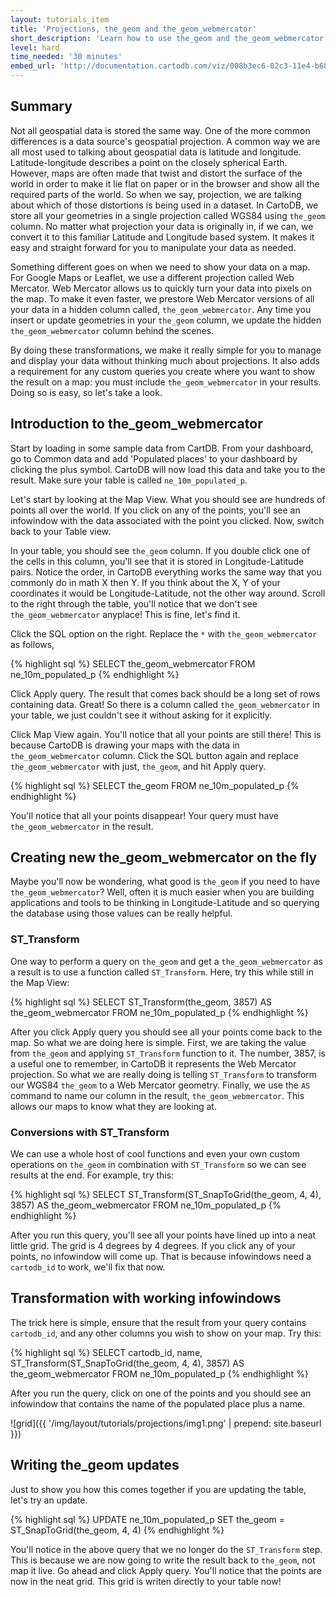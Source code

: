 ```yaml
---
layout: tutorials_item
title: 'Projections, the_geom and the_geom_webmercator'
short_description: 'Learn how to use the_geom and the_geom_webmercator to make your maps more dynamic!'
level: hard
time_needed: '30 minutes'
embed_url: 'http://documentation.cartodb.com/viz/008b3ec6-02c3-11e4-b687-0edbca4b5057/embed_map?title=false&description=false&search=false&shareable=false&cartodb_logo=false&layer_selector=false&scrollwheel=false&sql=SELECT%0A%09cartodb_id%2C%0A%09name%2C%0A%09ST_Transform(ST_SnapToGrid(the_geom%2C%204%2C%204)%2C%203857)%20%0AAS%20the_geom_webmercator%0AFROM%20ne_10m_populated_p_1&zoom=2&center_lat=10.14193168613103&center_lon=0.703125'
---
```


## Summary

Not all geospatial data is stored the same way. One of the more common differences is a data source's geospatial projection. A common way we are all most used to talking about geospatial data is latitude and longitude. Latitude-longitude describes a point on the closely spherical Earth. However, maps are often made that twist and distort the surface of the world in order to make it lie flat on paper or in the browser and show all the required parts of the world. So when we say, projection, we are talking about which of those distortions is being used in a dataset. In CartoDB, we store all your geometries in a single projection called WGS84 using `the_geom` column. No matter what projection your data is originally in, if we can, we convert it to this familiar Latitude and Longitude based system. It makes it easy and straight forward for you to manipulate your data as needed.

Something different goes on when we need to show your data on a map. For Google Maps or Leaflet, we use a different projection called Web Mercator. Web Mercator allows us to quickly turn your data into pixels on the map. To make it even faster, we prestore Web Mercator versions of all your data in a hidden column called, `the_geom_webmercator`. Any time you insert or update geometries in your `the_geom` column, we update the hidden `the_geom_webmercator` column behind the scenes.

By doing these transformations, we make it really simple for you to manage and display your data without thinking much about projections. It also adds a requirement for any custom queries you create where you want to show the result on a map: you must include `the_geom_webmercator` in your results. Doing so is easy, so let's take a look.

## Introduction to the_geom_webmercator

Start by loading in some sample data from CartDB. From your dashboard, go to <span class="ui_element" data-element="common_data">Common data</span> and add 'Populated places' to your dashboard by clicking the <span class="ui_element" data-element="add_public_table">plus symbol</span>. CartoDB will now load this data and take you to the result. Make sure your table is called `ne_10m_populated_p`.

Let's start by looking at the <span class="ui_element" data-element="map_view">Map View</span>. What you should see are hundreds of points all over the world. If you click on any of the points, you'll see an infowindow with the data associated with the point you clicked. Now, switch back to your <span class="ui_element" data-element="table_view">Table view</span>.

In your table, you should see `the_geom` column. If you double click one of the cells in this column, you'll see that it is stored in Longitude-Latitude pairs. Notice the order, in CartoDB everything works the same way that you commonly do in math X then Y. If you think about the X, Y of your coordinates it would be Longitude-Latitude, not the other way around. Scroll to the right through the table, you'll notice that we don't see `the_geom_webmercator` anyplace! This is fine, let's find it.

Click the <span class="ui_element" data-element="sql_option">SQL option</span> on the right. Replace the `*` with `the_geom_webmercator` as follows,

{% highlight sql %}
SELECT the_geom_webmercator
FROM ne_10m_populated_p
{% endhighlight %}

Click <span class="ui_element" data-element="apply_query">Apply query</span>. The result that comes back should be a long set of rows containing data. Great! So there is a column called `the_geom_webmercator` in your table, we just couldn't see it without asking for it explicitly.

Click <span class="ui_element" data-element="map_view">Map View</span> again. You'll notice that all your points are still there! This is because CartoDB is drawing your maps with the data in `the_geom_webmercator` column. Click the SQL button again and replace `the_geom_webmercator` with just, `the_geom`, and hit <span class="ui_element" data-element="apply_query">Apply query</span>.

{% highlight sql %}
SELECT
 the_geom
FROM ne_10m_populated_p
{% endhighlight %}

You'll notice that all your points disappear! Your query must have `the_geom_webmercator` in the result.

## Creating new the_geom_webmercator on the fly

Maybe you'll now be wondering, what good is `the_geom` if you need to have `the_geom_webmercator`? Well, often it is much easier when you are building applications and tools to be thinking in Longitude-Latitude and so querying the database using those values can be really helpful.

### ST_Transform

One way to perform a query on `the_geom` and get a `the_geom_webmercator` as a result is to use a function called `ST_Transform`. Here, try this while still in the Map View:

{% highlight sql %}
SELECT ST_Transform(the_geom, 3857)
AS the_geom_webmercator 
FROM ne_10m_populated_p
{% endhighlight %}

After you click <span class="ui_element" data-element="apply_query">Apply query</span> you should see all your points come back to the map. So what we are doing here is simple. First, we are taking the value from `the_geom` and applying `ST_Transform` function to it. The number, 3857, is a useful one to remember, in CartoDB it represents the Web Mercator projection. So what we are really doing is telling `ST_Transform` to transform our WGS84 `the_geom` to a Web Mercator geometry. Finally, we use the `AS` command to name our column in the result, `the_geom_webmercator`. This allows our maps to know what they are looking at.

### Conversions with ST_Transform

We can use a whole host of cool functions and even your own custom operations on `the_geom` in combination with `ST_Transform` so we can see results at the end. For example, try this:

{% highlight sql %}
SELECT ST_Transform(ST_SnapToGrid(the_geom, 4, 4), 3857) 
AS the_geom_webmercator
FROM ne_10m_populated_p
{% endhighlight %}

After you run this query, you'll see all your points have lined up into a neat little grid. The grid is 4 degrees by 4 degrees. If you click any of your points, no infowindow will come up. That is because infowindows need a `cartodb_id` to work, we'll fix that now.

## Transformation with working infowindows

The trick here is simple, ensure that the result from your query contains `cartodb_id`, and any other columns you wish to show on your map. Try this:

{% highlight sql %}
SELECT
  cartodb_id,
  name,
  ST_Transform(ST_SnapToGrid(the_geom, 4, 4), 3857) 
AS the_geom_webmercator
FROM ne_10m_populated_p
{% endhighlight %}

After you run the query, click on one of the points and you should see an infowindow that contains the name of the populated place plus a name.

![grid]({{ '/img/layout/tutorials/projections/img1.png' | prepend: site.baseurl }})

## Writing the_geom updates
Just to show you how this comes together if you are updating the table, let's try an update.

{% highlight sql %}
UPDATE ne_10m_populated_p
SET the_geom = ST_SnapToGrid(the_geom, 4, 4)
{% endhighlight %}

You'll notice in the above query that we no longer do the `ST_Transform` step. This is because we are now going to write the result back to `the_geom`, not map it live. Go ahead and click <span class="ui_element" data-element="apply_query">Apply query</span>. You'll notice that the points are now in the neat grid. This grid is writen directly to your table now!
